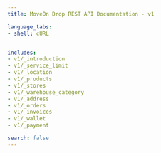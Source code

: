 ```yaml
---
title: MoveOn Drop REST API Documentation - v1

language_tabs:
- shell: cURL


includes:
- v1/_introduction
- v1/_service_limit
- v1/_location
- v1/_products
- v1/_stores
- v1/_warehouse_category
- v1/_address
- v1/_orders
- v1/_invoices
- v1/_wallet
- v1/_payment

search: false
---
```

